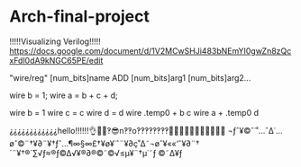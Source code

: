 
# Arch-final-project
!!!!!Visualizing Verilog!!!!!
https://docs.google.com/document/d/1V2MCwSHJi483bNEmYI0gwZn8zQcxFdl0dA9kNGC65PE/edit

"wire/reg" [num_bits]name ADD [num_bits]arg1 [num_bits]arg2...

wire b = 1;
wire a = b + c + d;

wire b = 1
wire c = c
wire d = d
wire .temp0 + b c
wire a + .temp0 d

⸘⸘⸘⸘⸘⸘⸘⸘⸘⸘⸘⸘hello!!!!!!👌🤪🍿‽😎n‽‽o‽‽‽‽‽‽‽‽🤷‍♀️🤷‍♂️😶‍🌫️🤐😯😭😡🤬
¬ƒˆ¥©ˆ˙˚…ˆ∆˙…øˆ©¨†¥∂¨¥†ƒˆ…¶∞§∞£†¥ø¥˙ˆ¨¥∂ç˚∆˜¬øˆ¥««‘ˆ¥∂¨†´¨¥†®`∑√ƒ≈®ƒ©∆√¥®∂®©˜©√≤µ¥¨†µ˙˜ƒ ©˜∆¥ƒ
